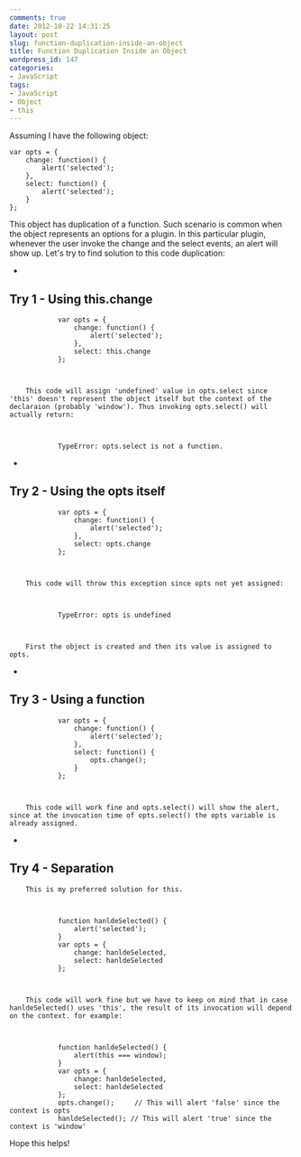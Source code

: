 ```yaml
---
comments: true
date: 2012-10-22 14:31:25
layout: post
slug: function-duplication-inside-an-object
title: Function Duplication Inside an Object
wordpress_id: 147
categories:
- JavaScript
tags:
- JavaScript
- Object
- this
---
```


<!-- more -->

Assuming I have the following object:

    
    
    var opts = {
    	change: function() {
    		alert('selected');
    	},
    	select: function() {
    		alert('selected');
    	}
    };
    



This object has duplication of a function. Such scenario is common when the object represents an options for a plugin. In this particular plugin, whenever the user invoke the change and the select events, an alert will show up.
Let's try to find solution to this code duplication:




	
  * 
		

## Try 1 - Using this.change


		  

		
    
    
    			var opts = {
    				change: function() {
    					alert('selected');
    				},
    				select: this.change
    			};
    		


		This code will assign 'undefined' value in opts.select since 'this' doesn't represent the object itself but the context of the declaraion (probably 'window'). Thus invoking opts.select() will actually return:
		
    
    
    			TypeError: opts.select is not a function.
    		


	

	
  * 
		

## Try 2 - Using the opts itself


		
    
    
    			var opts = {
    				change: function() {
    					alert('selected');
    				},
    				select: opts.change
    			};
    		


		This code will throw this exception since opts not yet assigned:
		
    
    
    			TypeError: opts is undefined
    		


		First the object is created and then its value is assigned to opts.
	

	
  * 
		

## Try 3 - Using a function


		
    
    
    			var opts = {
    				change: function() {
    					alert('selected');
    				},
    				select: function() {
    					opts.change();
    				}
    			};
    		


		This code will work fine and opts.select() will show the alert, since at the invocation time of opts.select() the opts variable is already assigned.
	

	
  * 
		

## Try 4 - Separation


		This is my preferred solution for this.
		
    
    
    			function hanldeSelected() {
    				alert('selected');
    			}
    			var opts = {
    				change: hanldeSelected,
    				select: hanldeSelected
    			};
    		


		This code will work fine but we have to keep on mind that in case hanldeSelected() uses 'this', the result of its invocation will depend on the context. for example:
		
    
    
    			function hanldeSelected() {
    				alert(this === window);
    			}
    			var opts = {
    				change: hanldeSelected,
    				select: hanldeSelected
    			};
    			opts.change();     // This will alert 'false' since the context is opts
    			hanldeSelected(); // This will alert 'true' since the context is 'window'
    		


	



Hope this helps!

